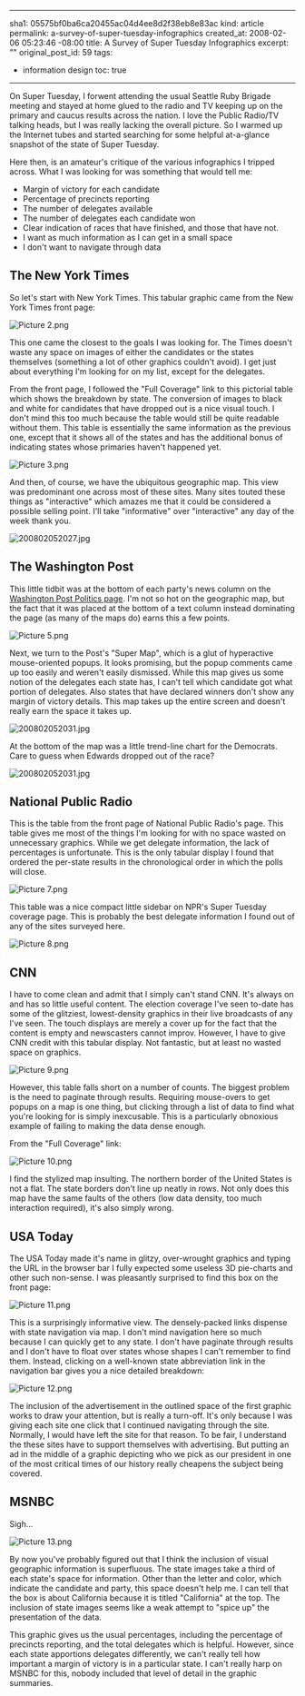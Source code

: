 ----- 
sha1: 05575bf0ba6ca20455ac04d4ee8d2f38eb8e83ac
kind: article
permalink: a-survey-of-super-tuesday-infographics
created_at: 2008-02-06 05:23:46 -08:00
title: A Survey of Super Tuesday Infographics
excerpt: ""
original_post_id: 59
tags: 
- information design
toc: true
-----
On Super Tuesday, I forwent attending the usual Seattle Ruby Brigade meeting and stayed at home glued to the radio and TV keeping up on the primary and caucus results across the nation. I love the Public Radio/TV talking heads, but I was really lacking the overall picture. So I warmed up the Internet tubes and started searching for some helpful at-a-glance snapshot of the state of Super Tuesday.

Here then, is an amateur's critique of the various infographics I tripped across. What I was looking for was something that would tell me:

  *  Margin of victory for each candidate
  *  Percentage of precincts reporting
  *  The number of delegates available
  *  The number of delegates each candidate won
  *  Clear indication of races that have finished, and those that have not.
  *  I want as much information as I can get in a small space
  *  I don't want to navigate through data

## The New York Times

So let's start with New York Times. This tabular graphic came from the New York Times front page:

![Picture 2.png](/images/2008/02/picture-2.png)

This one came the closest to the goals I was looking for. The Times doesn't waste any space on images of either the candidates or the states themselves (something a lot of other graphics couldn't avoid). I get just about everything I'm looking for on my list, except for the delegates.

From the front page, I followed the "Full Coverage" link to this pictorial table which shows the breakdown by state. The conversion of images to black and white for candidates that have dropped out is a nice visual touch. I don't mind this too much because the table would still be quite readable without them. This table is essentially the same information as the previous one, except that it shows all of the states and has the additional bonus of indicating states whose primaries haven't happened yet.

![Picture 3.png](/images/2008/02/picture-3.png)

And then, of course, we have the ubiquitous geographic map. This view was predominant one across most of these sites. Many sites touted these things as "interactive" which amazes me that it could be considered a possible selling point. I'll take "informative" over "interactive" any day of the week thank you.

![200802052027.jpg](/images/2008/02/200802052027.jpg)
## The Washington Post

This little tidbit was at the bottom of each party's news column on the [Washington Post Politics page](http://www.washingtonpost.com/wp-dyn/content/politics/index.html). I'm not so hot on the geographic map, but the fact that it was placed at the bottom of a text column instead dominating the page (as many of the maps do) earns this a few points.

![Picture 5.png](/images/2008/02/picture-5.png)

Next, we turn to the Post's "Super Map", which is a glut of hyperactive mouse-oriented popups. It looks promising, but the popup comments came up too easily and weren't easily dismissed. While this map gives us some notion of the delegates each state has, I can't tell which candidate got what portion of delegates. Also states that have declared winners don't show any margin of victory details. This map takes up the entire screen and doesn't really earn the space it takes up.

![200802052031.jpg](/images/2008/02/200802052031.jpg)

At the bottom of the map was a little trend-line chart for the Democrats. Care to guess when Edwards dropped out of the race?

![200802052031.jpg](/images/2008/02/2008020520311.jpg)
## National Public Radio

This is the table from the front page of National Public Radio's page. This table gives me most of the things I'm looking for with no space wasted on unnecessary graphics. While we get delegate information, the lack of percentages is unfortunate. This is the only tabular display I found that ordered the per-state results in the chronological order in which the polls will close.

![Picture 7.png](/images/2008/02/picture-7.png)

This table was a nice compact little sidebar on NPR's Super Tuesday coverage page. This is probably the best delegate information I found out of any of the sites surveyed here.

![Picture 8.png](/images/2008/02/picture-8.png)

## CNN

I have to come clean and admit that I simply can't stand CNN. It's always on and has so little useful content. The election coverage I've seen to-date has some of the glitziest, lowest-density graphics in their live broadcasts of any I've seen. The touch displays are merely a cover up for the fact that the content is empty and newscasters cannot improv. However, I have to give CNN credit with this tabular display. Not fantastic, but at least no wasted space on graphics.

![Picture 9.png](/images/2008/02/picture-9.png)

However, this table falls short on a number of counts. The biggest problem is the need to paginate through results. Requiring mouse-overs to get popups on a map is one thing, but clicking through a list of data to find what you're looking for is simply inexcusable. This is a particularly obnoxious example of failing to making the data dense enough.

From the "Full Coverage" link:

![Picture 10.png](/images/2008/02/picture-10.png)

I find the stylized map insulting. The northern border of the United States is not a flat. The state borders don't line up neatly in rows. Not only does this map have the same faults of the others (low data density, too much interaction required), it's also simply wrong.
## USA Today

The USA Today made it's name in glitzy, over-wrought graphics and typing the URL in the browser bar I fully expected some useless 3D pie-charts and other such non-sense. I was pleasantly surprised to find this box on the front page:

![Picture 11.png](/images/2008/02/picture-11.png)

This is a surprisingly informative view. The densely-packed links dispense with state navigation via map. I don't mind navigation here so much because I can quickly get to any state. I don't have paginate through results and I don't have to float over states whose shapes I can't remember to find them. Instead, clicking on a well-known state abbreviation link in the navigation bar gives you a nice detailed breakdown:

![Picture 12.png](/images/2008/02/picture-12.png)

The inclusion of the advertisement in the outlined space of the first graphic works to draw your attention, but is really a turn-off. It's only because I was giving each site one click that I continued navigating through the site. Normally, I would have left the site for that reason. To be fair, I understand the these sites have to support themselves with advertising. But putting an ad in the middle of a graphic depicting who we pick as our president in one of the most critical times of our history really cheapens the subject being covered.
## MSNBC

Sigh...

![Picture 13.png](/images/2008/02/picture-13.png)

By now you've probably figured out that I think the inclusion of visual geographic information is superfluous. The state images take a third of each state's space for information. Other than the letter and color, which indicate the candidate and party, this space doesn't help me. I can tell that the box is about California because it is titled "California" at the top. The inclusion of state images seems like a weak attempt to "spice up" the presentation of the data.

This graphic gives us the usual percentages, including the percentage of precincts reporting, and the total delegates which is helpful. However, since each state apportions delegates differently, we can't really tell how important a margin of victory is in a particular state. I can't really harp on MSNBC for this, nobody included that level of detail in the graphic summaries.
